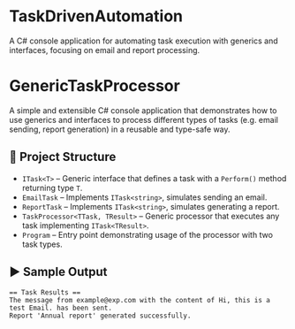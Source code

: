 # TaskDrivenAutomation
 A C# console application for automating task execution with generics and interfaces, focusing on email and report processing.

# GenericTaskProcessor

A simple and extensible C# console application that demonstrates how to use generics and interfaces to process different types of tasks (e.g. email sending, report generation) in a reusable and type-safe way.

## 🧩 Project Structure

- `ITask<T>` – Generic interface that defines a task with a `Perform()` method returning type `T`.
- `EmailTask` – Implements `ITask<string>`, simulates sending an email.
- `ReportTask` – Implements `ITask<string>`, simulates generating a report.
- `TaskProcessor<TTask, TResult>` – Generic processor that executes any task implementing `ITask<TResult>`.
- `Program` – Entry point demonstrating usage of the processor with two task types.

## ▶️ Sample Output

```text
== Task Results ==
The message from example@exp.com with the content of Hi, this is a test Email. has been sent.
Report 'Annual report' generated successfully.
